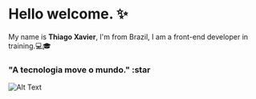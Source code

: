 #  Hello welcome. :sparkles:

My name is **Thiago Xavier**, I'm from Brazil, I am a front-end developer in training.:computer::mortar_board:

### "A tecnologia move o mundo." :star
![Alt Text](https://media.giphy.com/media/Zq6vmn4P1sLwQ/giphy.gif)
